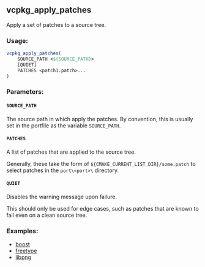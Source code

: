 ## vcpkg\_apply\_patches

Apply a set of patches to a source tree.

### Usage:
```cmake
vcpkg_apply_patches(
    SOURCE_PATH <${SOURCE_PATH}>
    [QUIET]
    PATCHES <patch1.patch>...
)
```

### Parameters:
#### `SOURCE_PATH`
The source path in which apply the patches. By convention, this is usually set in the portfile as the variable `SOURCE_PATH`.

#### `PATCHES`
A list of patches that are applied to the source tree.

Generally, these take the form of `${CMAKE_CURRENT_LIST_DIR}/some.patch` to select patches in the `port\<port>\` directory.

#### `QUIET`
Disables the warning message upon failure.

This should only be used for edge cases, such as patches that are known to fail even on a clean source tree.

### Examples:

* [boost](https://github.com/Microsoft/vcpkg/blob/master/ports/boost/portfile.cmake)
* [freetype](https://github.com/Microsoft/vcpkg/blob/master/ports/freetype/portfile.cmake)
* [libpng](https://github.com/Microsoft/vcpkg/blob/master/ports/libpng/portfile.cmake)
